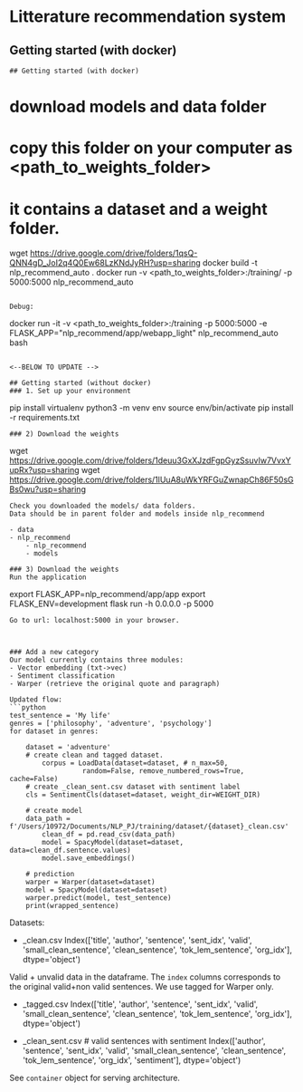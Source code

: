 # Litterature recommendation system

## Getting started (with docker)
```
## Getting started (with docker)
```
# download models and data folder
# copy this folder on your computer as <path_to_weights_folder>
# it contains a dataset and a weight folder. 
wget https://drive.google.com/drive/folders/1qsQ-QNN4gD_JoI2q4Q0Ew68LzKNdJyRH?usp=sharing
docker build -t nlp_recommend_auto .
docker run -v <path_to_weights_folder>:/training/ -p 5000:5000 nlp_recommend_auto
```

Debug:
```
docker run -it -v <path_to_weights_folder>:/training -p 5000:5000 -e FLASK_APP="nlp_recommend/app/webapp_light" nlp_recommend_auto bash
```

<--BELOW TO UPDATE -->

## Getting started (without docker) 
### 1. Set up your environment
```
pip install virtualenv
python3 -m venv env
source env/bin/activate
pip install -r requirements.txt 
```
### 2) Download the weights
```
wget https://drive.google.com/drive/folders/1deuu3GxXJzdFgpGyzSsuvIw7VvxYupRx?usp=sharing
wget https://drive.google.com/drive/folders/1lUuA8uWkYRFGuZwnapCh86F50sGBs0wu?usp=sharing
```
Check you downloaded the models/ data folders. 
Data should be in parent folder and models inside nlp_recommend

- data
- nlp_recommend
    - nlp_recommend
    - models

### 3) Download the weights
Run the application
```
export FLASK_APP=nlp_recommend/app/app
export FLASK_ENV=development
flask run -h 0.0.0.0 -p 5000
```
Go to url: localhost:5000 in your browser. 



### Add a new category
Our model currently contains three modules:
- Vector embedding (txt->vec)
- Sentiment classification
- Warper (retrieve the original quote and paragraph)

Updated flow:
```python
test_sentence = 'My life'
genres = ['philosophy', 'adventure', 'psychology']
for dataset in genres:

    dataset = 'adventure'
    # create clean and tagged dataset. 
        corpus = LoadData(dataset=dataset, # n_max=50,
                  random=False, remove_numbered_rows=True, cache=False)
    # create _clean_sent.csv dataset with sentiment label 
    cls = SentimentCls(dataset=dataset, weight_dir=WEIGHT_DIR)

    # create model
    data_path = f'/Users/10972/Documents/NLP_PJ/training/dataset/{dataset}_clean.csv'
        clean_df = pd.read_csv(data_path)
        model = SpacyModel(dataset=dataset, data=clean_df.sentence.values)
        model.save_embeddings()

    # prediction
    warper = Warper(dataset=dataset)
    model = SpacyModel(dataset=dataset)
    warper.predict(model, test_sentence)
    print(wrapped_sentence)
```

Datasets:
- <dataset>_clean.csv 
Index(['title', 'author', 'sentence', 'sent_idx', 'valid',
       'small_clean_sentence', 'clean_sentence', 'tok_lem_sentence',
       'org_idx'],
      dtype='object')

Valid + unvalid data in the dataframe. The ``index`` columns corresponds to the original valid+non valid sentences. We use tagged for Warper only. 
- <dataset>_tagged.csv 
Index(['title', 'author', 'sentence', 'sent_idx', 'valid',
       'small_clean_sentence', 'clean_sentence', 'tok_lem_sentence',
       'org_idx'],
      dtype='object')

- <dataset>_clean_sent.csv  # valid sentences with sentiment
 Index(['author', 'sentence', 'sent_idx', 'valid', 'small_clean_sentence',
       'clean_sentence', 'tok_lem_sentence', 'org_idx', 'sentiment'],
      dtype='object')


See ``container`` object for serving architecture. 